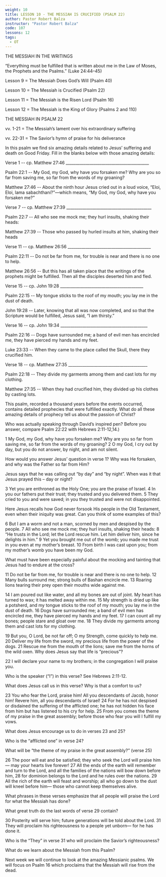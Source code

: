 ```yaml
---
weight: 10
title: LESSON 10 - THE MESSIAH IS CRUCIFIED (PSALM 22)
author: Pastor Robert Balza
instructor: "Pastor Robert Balza"
code: 107
lessons: 12
tags: 
  - OT
---
```

THE MESSIAH IN THE WRITINGS

“Everything must be fulfilled that is written about me in the Law of Moses, the Prophets and the Psalms.” (Luke 24:44–45) 

Lesson 9 = The Messiah Does God’s Will (Psalm 40)

Lesson 10 = The Messiah is Crucified (Psalm 22)

Lesson 11 = The Messiah is the Risen Lord (Psalm 16)

Lesson 12 = The Messiah is the King of Glory (Psalms 2 and 110)

THE MESSIAH IN PSALM 22

vv. 1-21 = The Messiah’s lament over his extraordinary suffering

vv. 22-31 = The Savior’s hymn of praise for his deliverance

In this psalm we find six amazing details related to Jesus’ suffering and death on Good Friday. Fill in the blanks below with those amazing details:

Verse 1 -- cp. Matthew 27:46 __________________________________________

Psalm 22:1 -- My God, my God, why have you forsaken me? Why are you so far from saving me, so far from the words of my groaning?

Matthew 27:46 -- About the ninth hour Jesus cried out in a loud voice, “Eloi, Eloi, lama sabachthani?”—which means, “My God, my God, why have you forsaken me?”

Verse 7 -- cp. Matthew 27:39 ___________________________________________

Psalm 22:7 -- All who see me mock me; they hurl insults, shaking their heads:

Matthew 27:39 -- Those who passed by hurled insults at him, shaking their heads

Verse 11 -- cp. Matthew 26:56 __________________________________________

Psalm 22:11 -- Do not be far from me, for trouble is near and there is no one to help.

Matthew 26:56 -- But this has all taken place that the writings of the prophets might be fulfilled. Then all the disciples deserted him and fled.



Verse 15 -- cp. John 19:28 __________________________________________

Psalm 22:15 -- My tongue sticks to the roof of my mouth; you lay me in the dust of death.

John 19:28 -- Later, knowing that all was now completed, and so that the Scripture would be fulfilled, Jesus said, “I am thirsty.” 

Verse 16 -- cp. John 19:34 ____________________________________________

Psalm 22:16 -- Dogs have surrounded me; a band of evil men has encircled me, they have pierced my hands and my feet.

Luke 23:33 -- When they came to the place called the Skull, there they crucified him.

Verse 18 -- cp. Matthew 27:35 ________________________________________

Psalm 22:18 -- They divide my garments among them and cast lots for my clothing.

Matthew 27:35 -- When they had crucified him, they divided up his clothes by casting lots.

This psalm, recorded a thousand years before the events occurred, contains detailed prophecies that were fulfilled exactly. What do all these amazing details of prophecy tell us about the passion of Christ? 


Who was actually speaking through David’s inspired pen? Before you answer, compare Psalm 22:22 with Hebrews 2:11-12,14.)




1 My God, my God, why have you forsaken me? Why are you so far from saving me, so far from the words of my groaning? 2 O my God, I cry out by day, but you do not answer, by night, and am not silent.

How would you answer Jesus’ question in verse 1? Why was He forsaken, and why was the Father so far from Him?



Jesus says that he was calling out “by day” and “by night”. When was it that Jesus prayed this – day or night? 


3 Yet you are enthroned as the Holy One; you are the praise of Israel. 4 In you our fathers put their trust; they trusted and you delivered them. 5 They cried to you and were saved; in you they trusted and were not disappointed.

Here Jesus recalls how God never forsook His people in the Old Testament, even when their iniquity was great. Can you think of some examples of this?




6 But I am a worm and not a man, scorned by men and despised by the people. 7 All who see me mock me; they hurl insults, shaking their heads: 8 “He trusts in the Lord; let the Lord rescue him. Let him deliver him, since he delights in him.” 9 Yet you brought me out of the womb; you made me trust in you even at my mother’s breast. 10 From birth I was cast upon you; from my mother’s womb you have been my God.

What must have been especially painful about the mocking and tainting that Jesus had to endure at the cross? 



11 Do not be far from me, for trouble is near and there is no one to help. 12 Many bulls surround me; strong bulls of Bashan encircle me. 13 Roaring lions tearing their prey open their mouths wide against me.

14 I am poured out like water, and all my bones are out of joint. My heart has turned to wax; it has melted away within me. 15 My strength is dried up like a potsherd, and my tongue sticks to the roof of my mouth; you lay me in the dust of death. 16 Dogs have surrounded me; a band of evil men has encircled me, they have pierced my hands and my feet. 17 I can count all my bones; people stare and gloat over me. 18 They divide my garments among them and cast lots for my clothing.

19 But you, O Lord, be not far off; O my Strength, come quickly to help me. 20 Deliver my life from the sword, my precious life from the power of the dogs. 21 Rescue me from the mouth of the lions; save me from the horns of the wild oxen.
Why does Jesus say that life is “precious”? 



22 I will declare your name to my brothers; in the congregation I will praise you.

Who is the speaker (“I”) in this verse? See Hebrews 2:11-12.



What does Jesus call us in this verse? Why is that a comfort to us?



23 You who fear the Lord, praise him! All you descendants of Jacob, honor him! Revere him, all you descendants of Israel! 24 For he has not despised or disdained the suffering of the afflicted one; he has not hidden his face from him but has listened to his cry for help. 25 From you comes the theme of my praise in the great assembly; before those who fear you will I fulfill my vows.


What does Jesus encourage us to do in verses 23 and 25?



Who is the “afflicted one” in verse 24? 



What will be “the theme of my praise in the great assembly?” (verse 25) 



26 The poor will eat and be satisfied; they who seek the Lord will praise him— may your hearts live forever! 27 All the ends of the earth will remember and turn to the Lord, and all the families of the nations will bow down before him, 28 for dominion belongs to the Lord and he rules over the nations. 29 All the rich of the earth will feast and worship; all who go down to the dust will kneel before him— those who cannot keep themselves alive.

What phrases in these verses emphasize that all people will praise the Lord for what the Messiah has done?




What great truth do the last words of verse 29 contain? 




30 Posterity will serve him; future generations will be told about the Lord. 31 They will proclaim his righteousness to a people yet unborn— for he has done it.


Who is the “They” in verse 31 who will proclaim the Savior’s righteousness?



What do we learn about the Messiah from this Psalm?







Next week we will continue to look at the amazing Messianic psalms. We will focus on Psalm 16 which proclaims that the Messiah will rise from the dead.  

